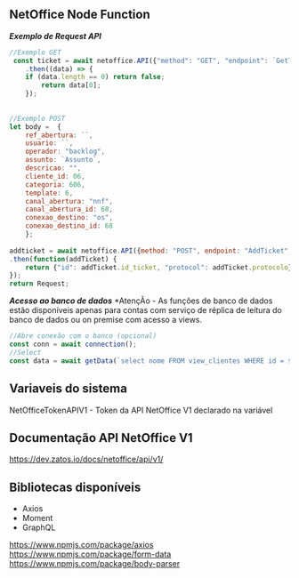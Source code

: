 ## NetOffice Node Function


***Exemplo de Request API***	
```javascript	
//Exemplo GET
 const ticket = await netoffice.API({"method": "GET", "endpoint": `GetTickets?id=${ticketId}`})
	.then((data) => {
	if (data.length == 0) return false;
		return data[0];
	});
	
	
//Exemplo POST
let body =  {
	ref_abertura: ``,
	usuario: ``,
	operador: "backlog",
	assunto: `Assunto`,
	descricao: "",
	cliente_id: 06,
	categoria: 606,
	template: 6,
	canal_abertura: "nnf",
	canal_abertura_id: 68,
	conexao_destino: "os",
	conexao_destino_id: 68
    };
		    
addticket = await netoffice.API({method: "POST", endpoint: "AddTicket", body: body})
.then(function(addTicket) {
    return {"id": addTicket.id_ticket, "protocol": addTicket.protocolo}
});
return Request;
```


***Acesso ao banco de dados***
*AtençÃo - As funções de banco de dados estão disponíveis apenas para contas com serviço de réplica de leitura do banco de dados ou on premise com acesso a views.
```javascript	
//Abre conexão com o banco (opcional)
const conn = await connection();
//Select
const data = await getData(`select nome FROM view_clientes WHERE id = ${}`);
```

## Variaveis do sistema
NetOfficeTokenAPIV1 - Token da API NetOffice V1 declarado na variável <b></b><br>


## Documentação API NetOffice V1
https://dev.zatos.io/docs/netoffice/api/v1/

## Bibliotecas disponíveis
- Axios
- Moment
- GraphQL


https://www.npmjs.com/package/axios
https://www.npmjs.com/package/form-data
https://www.npmjs.com/package/body-parser

